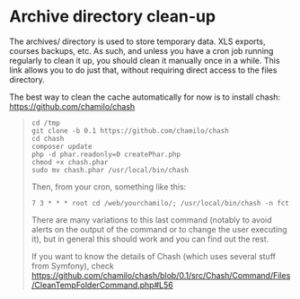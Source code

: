 # Archive directory clean-up

The archives/ directory is used to store temporary data. XLS exports, courses backups, etc. As such, and unless you have a cron job running regularly to clean it up, you should clean it manually once in a while. This link allows you to do just that, without requiring direct access to the files directory.

The best way to clean the cache automatically for now is to install chash: https://github.com/chamilo/chash
 
> ```
> cd /tmp
> git clone -b 0.1 https://github.com/chamilo/chash
> cd chash
> composer update
> php -d phar.readonly=0 createPhar.php
> chmod +x chash.phar
> sudo mv chash.phar /usr/local/bin/chash
> ```
> 
> Then, from your cron, something like this:
> 
> ```
> 7 3 * * * root cd /web/yourchamilo/; /usr/local/bin/chash -n fct
> ```
> 
> There are many variations to this last command (notably to avoid alerts on the output of the command or to change the user executing it), but in general this should work and you can find out the rest.
> 
> If you want to know the details of Chash (which uses several stuff from Symfony), check https://github.com/chamilo/chash/blob/0.1/src/Chash/Command/Files/CleanTempFolderCommand.php#L56


